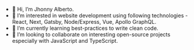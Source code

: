 - 👋 Hi, I’m Jhonny Alberto.
- 👀 I’m interested in website development using following technologies  - React, Next, Gatsby, Node/Express, Vue, Apollo GraphQL.
- 🌱 I’m currently learning best-practices to write clean code.
- 💞️ I’m looking to collaborate on interesting open-source projects especially with JavaScript and TypeScript.

<!---
jhonny-alberto/jhonny-alberto is a ✨ special ✨ repository because its `README.md` (this file) appears on your GitHub profile.
You can click the Preview link to take a look at your changes.
--->
